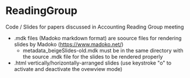 # ReadingGroup
Code / Slides for papers discussed in Accounting Reading Group meeting

* .mdk files (Madoko markdown format) are soource files for rendering slides by Madoko (https://www.madoko.net/)
  - metadata_beigeSlides-old.mdk must be in the same directory with the source .mdk file for the slides to be rendered properly
* .html vertically/horizontally-arranged slides (use keystroke "o" to activate and deactivate the ovewview mode)
